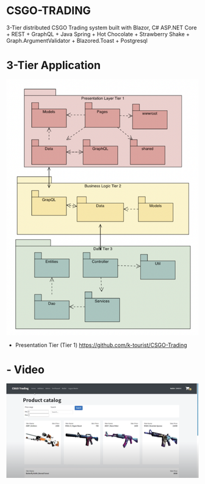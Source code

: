 # CSGO-TRADING 
3-Tier distributed CSGO Trading system built with Blazor, C# ASP.NET Core + REST + GraphQL + Java Spring + Hot Chocolate + Strawberry Shake + Graph.ArgumentValidator + Blazored.Toast + Postgresql

# 3-Tier Application
![](SEPCSTier1/Architecture.png)

- Presentation Tier (Tier 1)
https://github.com/k-tourist/CSGO-Trading 

# - Video

[![Watch the video](SEPCSTier1/Dashboard.png)](https://www.youtube.com/watch?v=sBIkhsBDrGU )
 

